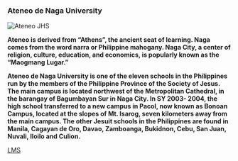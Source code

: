 ### Ateneo de Naga University

![Ateneo JHS](https://jhsportal.adnu.edu.ph/pluginfile.php/17657/mod_page/content/5/half_certificate_d.jpg)

**Ateneo is derived from “Athens”, the ancient seat of learning.  Naga comes from the word narra or Philippine mahogany.  Naga City, a center of religion, culture, education, and economics, is popularly known as the “Maogmang Lugar.”**

**Ateneo de Naga University is one of the eleven schools in the Philippines run by the members of the Philippine Province of the Society of Jesus. The main campus is located northwest of the Metropolitan Cathedral, in the barangay of Bagumbayan Sur in Naga City. In SY 2003- 2004, the high school transferred to a new campus in Pacol, now known as Bonoan Campus, located at the slopes of Mt. Isarog, seven kilometers away from the main campus.  The other Jesuit schools in the Philippines are found in Manila, Cagayan de Oro, Davao, Zamboanga, Bukidnon, Cebu, San Juan, Nuvali, Iloilo and Culion.**


[LMS](https://jhsportal.adnu.edu.ph)
